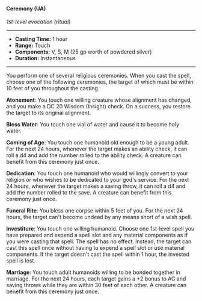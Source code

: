 #### Ceremony (UA)
*1st-level evocation (ritual)*
___
- **Casting Time:** 1 hour
- **Range:** Touch
- **Components:** V, S, M (25 gp worth of powdered silver)
- **Duration:** Instantaneous
___
You perform one of several religious ceremonies. When you cast the spell, choose one of the following ceremonies, the target of which must be within 10 feet of you throughout the casting.

**Atonement**: You touch one willing creature whose alignment has changed, and you make a DC 20 Wisdom (Insight) check. On a success, you restore the target to its original alignment.

**Bless Water**: You touch one vial of water and cause it to become holy water.

**Coming of Age**: You touch one humanoid old enough to be a young adult. For the next 24 hours, whenever the target makes an ability check, it can roll a d4 and add the number rolled to the ability check. A creature can benefit from this ceremony just once.

**Dedication**: You touch one humanoid who would willingly convert to your religion or who wishes to be dedicated to your god's service. For the next 24 hours, whenever the target makes a saving throw, it can roll a d4 and add the number rolled to the save. A creature can benefit from this ceremony just once.

**Funeral Rite**: You bless one corpse within 5 feet of you. For the next 24 hours, the target can't become undead by any means short of a wish spell.

**Investiture**: You touch one willing humanoid. Choose one 1st-level spell you have prepared and expend a spell slot and any material components as if you were casting that spell. The spell has no effect. Instead, the target can cast this spell once without having to expend a spell slot or use material components. If the target doesn't cast the spell within 1 hour, the invested spell is lost.

**Marriage**: You touch adult humanoids willing to be bonded together in marriage. For the next 24 hours, each target gains a +2 bonus to AC and saving throws while they are within 30 feet of each other. A creature can benefit from this ceremony just once.